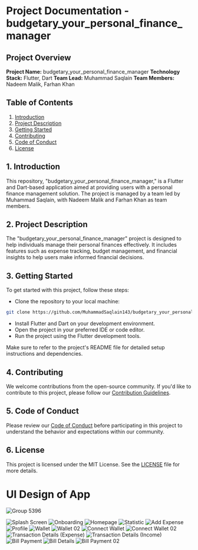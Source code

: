 # Project Documentation - budgetary_your_personal_finance_manager

## Project Overview

**Project Name:** budgetary_your_personal_finance_manager
**Technology Stack:** Flutter, Dart
**Team Lead:** Muhammad Saqlain
**Team Members:** Nadeem Malik, Farhan Khan

## Table of Contents

1. [Introduction](#introduction)
2. [Project Description](#project-description)
3. [Getting Started](#getting-started)
4. [Contributing](#contributing)
5. [Code of Conduct](#code-of-conduct)
6. [License](#license)

## 1. Introduction

This repository, "budgetary_your_personal_finance_manager," is a Flutter and Dart-based application aimed at providing users with a personal finance management solution. The project is managed by a team led by Muhammad Saqlain, with Nadeem Malik and Farhan Khan as team members.

## 2. Project Description

The "budgetary_your_personal_finance_manager" project is designed to help individuals manage their personal finances effectively. It includes features such as expense tracking, budget management, and financial insights to help users make informed financial decisions.

## 3. Getting Started

To get started with this project, follow these steps:

- Clone the repository to your local machine:

```bash
git clone https://github.com/MuhammadSaqlain143/budgetary_your_personal_finance_manager.git
```

- Install Flutter and Dart on your development environment.
- Open the project in your preferred IDE or code editor.
- Run the project using the Flutter development tools.

Make sure to refer to the project's README file for detailed setup instructions and dependencies.

## 4. Contributing

We welcome contributions from the open-source community. If you'd like to contribute to this project, please follow our [Contribution Guidelines](CONTRIBUTING.md).

## 5. Code of Conduct

Please review our [Code of Conduct](CODE_OF_CONDUCT.md) before participating in this project to understand the behavior and expectations within our community.

## 6. License

This project is licensed under the MIT License. See the [LICENSE](LICENSE) file for more details.

# UI Design of App

![Group 5396](https://github.com/MuhammadSaqlain143/budgetary/assets/129774784/144d4637-1585-494b-8cea-ba275a99cb32)

![Splash Screen](https://github.com/MuhammadSaqlain143/budgetary/assets/129774784/8ea45324-2964-4c40-a86d-4be1f58f91a8)
![Onboarding](https://github.com/MuhammadSaqlain143/budgetary/assets/129774784/19ed9cfb-caa0-480a-80eb-108479e7357b)
![Homepage](https://github.com/MuhammadSaqlain143/budgetary/assets/129774784/932faf53-5e75-4382-9b80-1622a62d4e5c)
![Statistic](https://github.com/MuhammadSaqlain143/budgetary/assets/129774784/801269d7-b237-4c2e-a34c-bf672b34ce54)
![Add Expense](https://github.com/MuhammadSaqlain143/budgetary/assets/129774784/be8c390c-3062-4bfe-9abb-d347bdb9f1b8)
![Profile](https://github.com/MuhammadSaqlain143/budgetary/assets/129774784/2a6ef926-153b-484e-939e-61057fc4c556)
![Wallet](https://github.com/MuhammadSaqlain143/budgetary/assets/129774784/3e973c24-aea7-4684-b299-573f86bf6292)
![Wallet 02](https://github.com/MuhammadSaqlain143/budgetary/assets/129774784/f26ac2c9-1adb-4b17-acee-3c77af0ba9a2)
![Connect Wallet](https://github.com/MuhammadSaqlain143/budgetary/assets/129774784/801d07a0-0aaa-4ce4-87c4-44c0a957001b)
![Connect Wallet 02](https://github.com/MuhammadSaqlain143/budgetary/assets/129774784/21261d38-f535-4bb1-b9ce-367a3eed4c1e)
![Transaction Details (Expense)](https://github.com/MuhammadSaqlain143/budgetary/assets/129774784/59724102-193d-466b-93b2-a2199b174e08)
![Transaction Details (Income)](https://github.com/MuhammadSaqlain143/budgetary/assets/129774784/16776c64-7024-41e6-aa7c-9269368f9a9b)
![Bill Payment](https://github.com/MuhammadSaqlain143/budgetary/assets/129774784/a6482bf4-cf64-4464-93a8-68d91c54b838)
![Bill Details](https://github.com/MuhammadSaqlain143/budgetary/assets/129774784/13f535f6-0157-4e85-a31c-3786e9c2aa68)
![Bill Payment 02](https://github.com/MuhammadSaqlain143/budgetary/assets/129774784/fa6a86a1-8b13-4002-97bd-9c9834cc8aa0)





